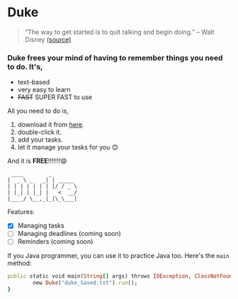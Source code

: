 # Duke 

> “The way to get started is to quit talking and begin doing.” – Walt Disney [(source)](https://dansilvestre.com/productivity-quotes/#10_Life_is_too_complicated_not_to_be_orderly_-_Martha_Stewart)


### Duke frees your mind of having to remember things you need to do. It's,

- text-based
- very easy to learn
- ~~FAST~~ SUPER FAST to use

All you need to do is,

1. download it from [here](https://github.com/hqhqhq1/ip).
2. double-click it.
3. add your tasks.
4. let it manage your tasks for you 😊

And it is **FREE**!!!!!!!😄

   ```
    ____        _        
   |  _ \ _   _| | _____ 
   | | | | | | | |/ / _ \
   | |_| | |_| |   <  __/
   |____/ \__,_|_|\_\___|
   ```
Features:

- [x] Managing tasks
- [ ] Managing deadlines (coming soon)
- [ ]  Reminders (coming soon)

If you Java programmer, you can use it to practice Java too. Here's the `main` method:

```ruby
public static void main(String[] args) throws IOException, ClassNotFoundException {
        new Duke("duke_Saved.txt").run();
}
```
